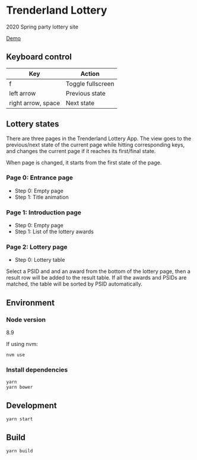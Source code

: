 # Trenderland Lottery

2020 Spring party lottery site

[Demo](https://alvinliu588950.github.io/trend-lottery/build/#!/enter)

## Keyboard control
|Key|Action|
|---|---|
|f|Toggle fullscreen|
|left arrow|Previous state|
|right arrow, space|Next state|

## Lottery states
There are three pages in the Trenderland Lottery App. The view goes to the previous/next state of the current page while hitting corresponding keys, and changes the current page if it reaches its first/final state.

When page is changed, it starts from the first state of the page.

### Page 0: Entrance page
- Step 0: Empty page
- Step 1: Title animation

### Page 1: Introduction page
- Step 0: Empty page
- Step 1: List of the lottery awards

### Page 2: Lottery page
- Step 0: Lottery table

Select a PSID and and an award from the bottom of the lottery page, then a result row will be added to the result table. If all the awards and PSIDs are matched, the table will be sorted by PSID automatically.

## Environment

### Node version
8.9

If using nvm:
```
nvm use
```

### Install dependencies
```
yarn
yarn bower
```

## Development
```
yarn start
```

## Build
```
yarn build
```
